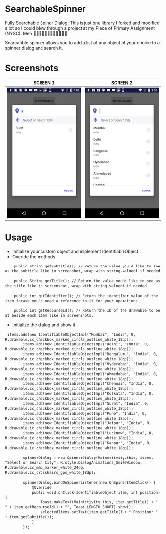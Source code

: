 # SearchableSpinner
Fully Searchable Spiner Dialog: This is just one library I forked and modified a lot so I could blow through a project at my Place of Primary Assignment (NYSC). Meh 🤷🏿‍♂🤷🏿‍♂🤷🏿‍♂🤷🏿‍♂

Searcahble spinner allows you to add a list of any object of your choice to a spinner dialog and search it.

# Screenshots

|       SCREEN 1  |        SCREEN 2    |   
| ------------- |:-------------:| 
| <img src="Screens/SCREEN1.png" width="250" />    | <img src="Screens/SCREEN2.png" width="250" /> |
 
# Usage

- Initialize your custom object and implement IdentifiableObject
- Overide the methods 
    
```
    public String getSubtitle(); // Return the value you'd like to see as the subtitle like in screenshot, wrap with string.valueof if needed

    public String getTitle(); // Return the value you'd like to see as the title like in screenshot, wrap with string.valueof if needed

    public int getIdentifier(); // Return the identifier value of the item incase you'd need a reference to it for your operations

    public int getRecourseId(); // Return the ID of the drawable to be at beside each item like in screenshots.

```

- Initialize the dialog and show it. 
```
 items.add(new IdentifiableObjectImpl("Mumbai", "India", 0, R.drawable.ic_checkbox_marked_circle_outline_white_18dp));
        items.add(new IdentifiableObjectImpl("Delhi", "India", 0, R.drawable.ic_checkbox_marked_circle_outline_white_18dp));
        items.add(new IdentifiableObjectImpl("Bengaluru", "India", 0, R.drawable.ic_checkbox_marked_circle_outline_white_18dp));
        items.add(new IdentifiableObjectImpl("Hyderabad", "India", 0, R.drawable.ic_checkbox_marked_circle_outline_white_18dp));
        items.add(new IdentifiableObjectImpl("Ahmedabad", "India", 0, R.drawable.ic_checkbox_marked_circle_outline_white_18dp));
        items.add(new IdentifiableObjectImpl("Chennai", "India", 0, R.drawable.ic_checkbox_marked_circle_outline_white_18dp));
        items.add(new IdentifiableObjectImpl("Kolkata", "India", 0, R.drawable.ic_checkbox_marked_circle_outline_white_18dp));
        items.add(new IdentifiableObjectImpl("Surat", "India", 0, R.drawable.ic_checkbox_marked_circle_outline_white_18dp));
        items.add(new IdentifiableObjectImpl("Pune", "India", 0, R.drawable.ic_checkbox_marked_circle_outline_white_18dp));
        items.add(new IdentifiableObjectImpl("Jaipur", "India", 0, R.drawable.ic_checkbox_marked_circle_outline_white_18dp));
        items.add(new IdentifiableObjectImpl("Lucknow", "India", 0, R.drawable.ic_checkbox_marked_circle_outline_white_18dp));
        items.add(new IdentifiableObjectImpl("Kanpur", "India", 0, R.drawable.ic_checkbox_marked_circle_outline_white_18dp));

        spinnerDialog = new SpinnerDialog(MainActivity.this, items, "Select or Search City", R.style.DialogAnimations_SmileWindow, R.drawable.ic_map_marker_white_24dp, R.drawable.ic_crosshairs_gps_white_18dp);

        spinnerDialog.bindOnSpinerListener(new OnSpinerItemClick() {
            @Override
            public void onClick(IdentifiableObject item, int position) {
                Toast.makeText(MainActivity.this, item.getTitle() + "  " + item.getRecourseId() + "", Toast.LENGTH_SHORT).show();
                selectedItems.setText(item.getTitle() + " Position: " + item.getSubtitle());
            }
        });
```